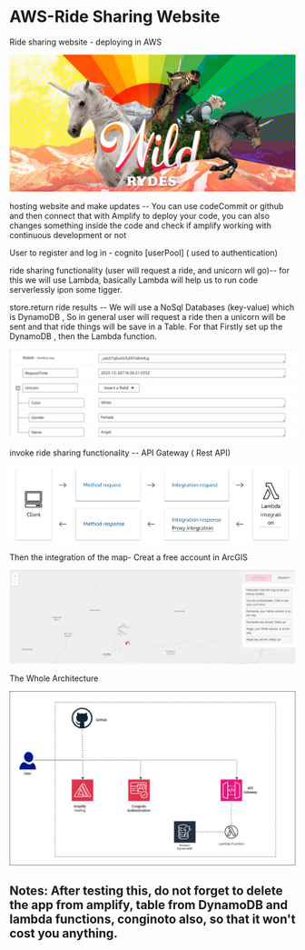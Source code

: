 # AWS-Ride Sharing Website
Ride sharing website - deploying in AWS

![Alt text](image-3.png)

hosting website and make updates -- You can use codeCommit or github and then connect that with Amplify to deploy your code, you can also changes something inside the code and check if amplify working with continuous development or not

User to register and log in - cognito [userPool] ( used to authentication)

ride sharing functionality (user will request a ride, and unicorn wll go)-- for this we will use Lambda, basically Lambda will help us to run code serverlessly ipon some tigger. 

store.return ride results -- We will use a NoSql Databases (key-value) which is DynamoDB , So in general user will request a ride then a unicorn will be sent and that ride things will be save in a Table. For that Firstly set up the DynamoDB , then the Lambda function.

![Alt text](image-2.png)

invoke ride sharing functionality -- API Gateway ( Rest API)

![Alt text](image-1.png)

Then the integration of the map- Creat a free account in ArcGIS

![Alt text](map.JPG)

The Whole Architecture 

![Alt text](architecture.png)


## Notes: After testing this, do not forget to delete the app from amplify, table from DynamoDB and lambda functions, conginoto also, so that it won't cost you anything.

